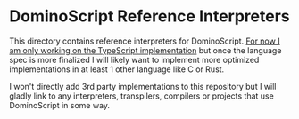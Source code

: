 DominoScript Reference Interpreters
===================================

This directory contains reference interpreters for DominoScript. <ins>For now I am only working on the TypeScript implementation</ins> but once the language spec is more finalized I will likely want to implement more optimized implementations in at least 1 other language like C or Rust.

I won't directly add 3rd party implementations to this repository but I will gladly link to any interpreters, transpilers, compilers or projects that use DominoScript in some way.
